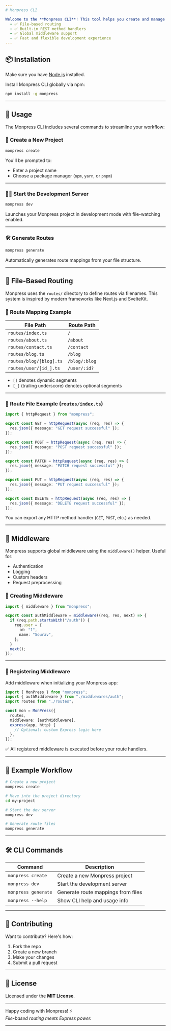 ```yaml
---
# Monpress CLI

Welcome to the **Monpress CLI**! This tool helps you create and manage Express-based Monpress projects with:
  - ✅ File-based routing
  - ✅ Built-in REST method handlers
  - ✅ Global middleware support
  - ✅ Fast and flexible development experience
---
```


## 📦 Installation

Make sure you have [Node.js](https://nodejs.org/) installed.

Install Monpress CLI globally via npm:

```sh
npm install -g monpress
```

---

## 🚀 Usage

The Monpress CLI includes several commands to streamline your workflow:

### 🔧 Create a New Project

```sh
monpress create
```

You'll be prompted to:

- Enter a project name
- Choose a package manager (`npm`, `yarn`, or `pnpm`)

---

### 🧑‍💻 Start the Development Server

```sh
monpress dev
```

Launches your Monpress project in development mode with file-watching enabled.

---

### 🛠️ Generate Routes

```sh
monpress generate
```

Automatically generates route mappings from your file structure.

---

## 📁 File-Based Routing

Monpress uses the `routes/` directory to define routes via filenames. This system is inspired by modern frameworks like Next.js and SvelteKit.

### 🧭 Route Mapping Example

| File Path               | Route Path    |
| ----------------------- | ------------- |
| `routes/index.ts`       | `/`           |
| `routes/about.ts`       | `/about`      |
| `routes/contact.ts`     | `/contact`    |
| `routes/blog.ts`        | `/blog`       |
| `routes/blog/[blog].ts` | `/blog/:blog` |
| `routes/user/[id_].ts`  | `/user/:id?`  |

- `[]` denotes dynamic segments
- `[_]` (trailing underscore) denotes optional segments

---

### 🧩 Route File Example (`routes/index.ts`)

```ts
import { httpRequest } from "monpress";

export const GET = httpRequest(async (req, res) => {
  res.json({ message: "GET request successful" });
});

export const POST = httpRequest(async (req, res) => {
  res.json({ message: "POST request successful" });
});

export const PATCH = httpRequest(async (req, res) => {
  res.json({ message: "PATCH request successful" });
});

export const PUT = httpRequest(async (req, res) => {
  res.json({ message: "PUT request successful" });
});

export const DELETE = httpRequest(async (req, res) => {
  res.json({ message: "DELETE request successful" });
});
```

You can export any HTTP method handler (`GET`, `POST`, etc.) as needed.

---

## 🧱 Middleware

Monpress supports global middleware using the `middleware()` helper. Useful for:

- Authentication
- Logging
- Custom headers
- Request preprocessing

### 📌 Creating Middleware

```ts
import { middleware } from "monpress";

export const authMiddleware = middleware((req, res, next) => {
  if (req.path.startsWith("/auth")) {
    req.user = {
      id: "1",
      name: "Sourav",
    };
  }
  next();
});
```

---

### 🔗 Registering Middleware

Add middleware when initializing your Monpress app:

```ts
import { MonPress } from "monpress";
import { authMiddleware } from "./middlewares/auth";
import routes from "./routes";

const mon = MonPress({
  routes,
  middleware: [authMiddleware],
  express(app, http) {
    // Optional: custom Express logic here
  },
});
```

✅ All registered middleware is executed before your route handlers.

---

## 🔄 Example Workflow

```sh
# Create a new project
monpress create

# Move into the project directory
cd my-project

# Start the dev server
monpress dev

# Generate route files
monpress generate
```

---

## 🛠 CLI Commands

| Command             | Description                        |
| ------------------- | ---------------------------------- |
| `monpress create`   | Create a new Monpress project      |
| `monpress dev`      | Start the development server       |
| `monpress generate` | Generate route mappings from files |
| `monpress --help`   | Show CLI help and usage info       |

---

## 🤝 Contributing

Want to contribute? Here's how:

1. Fork the repo
2. Create a new branch
3. Make your changes
4. Submit a pull request

---

## 📄 License

Licensed under the **MIT License**.

---

Happy coding with Monpress! ⚡  
_File-based routing meets Express power._

---
